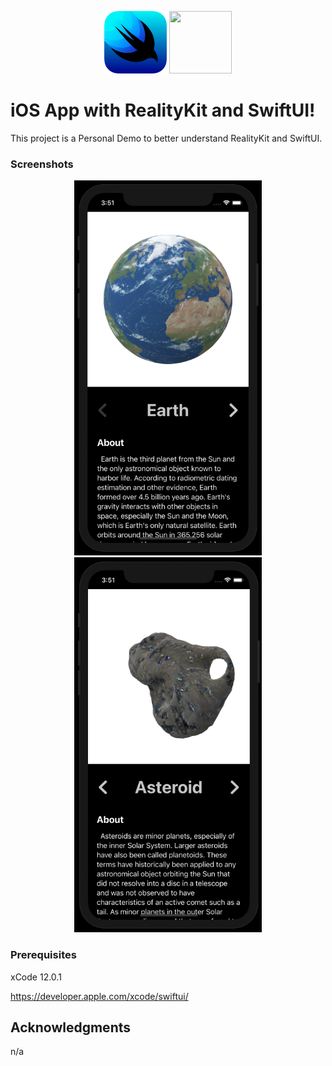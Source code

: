 <p align="center">
<img src="https://github.com/gdavisiv/Vivid-UI---DesignCode/blob/UI-Updates/DesignCode_1/Assets.xcassets/swiftuiLogo.png" height="100" width="100">
<img src="https://techcrunch.com/wp-content/uploads/2017/06/arkit.png?w=990&crop=1" height="100" width="100">
</p>

# iOS App with RealityKit and SwiftUI!

This project is a Personal Demo to better understand RealityKit and SwiftUI.

### Screenshots

<p align="center">
<img src="https://github.com/gdavisiv/AR---SolarSystem-App/blob/main/AR1.png" height="600" width="300">
<img src="https://github.com/gdavisiv/AR---SolarSystem-App/blob/main/AR2.png" height="600" width="300">
</p>

### Prerequisites

xCode 12.0.1

https://developer.apple.com/xcode/swiftui/

## Acknowledgments

n/a

